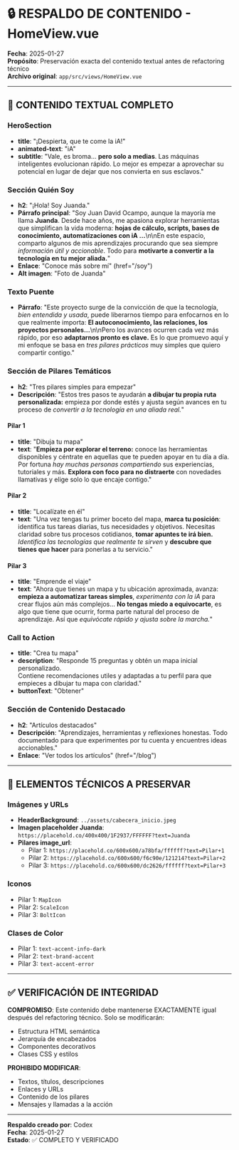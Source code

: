 # 🔒 RESPALDO DE CONTENIDO - HomeView.vue

**Fecha**: 2025-01-27  
**Propósito**: Preservación exacta del contenido textual antes de refactoring técnico  
**Archivo original**: `app/src/views/HomeView.vue`

---

## 📝 CONTENIDO TEXTUAL COMPLETO

### HeroSection
- **title**: "¡Despierta, que te come la iA!"
- **animated-text**: "iA"
- **subtitle**: "Vale, es broma... **pero solo a medias**. Las máquinas inteligentes evolucionan rápido. Lo mejor es empezar a aprovechar su potencial en lugar de dejar que nos convierta en sus esclavos."

### Sección Quién Soy
- **h2**: "¡Hola! Soy Juanda."
- **Párrafo principal**: "Soy Juan David Ocampo, aunque la mayoría me llama **Juanda**. Desde hace años, me apasiona explorar herramientas que simplifican la vida moderna: **hojas de cálculo, scripts, bases de conocimiento, automatizaciones con iA ...**\n\nEn este espacio, comparto algunos de mis aprendizajes procurando que sea siempre *información útil y accionable*. Todo para **motivarte a convertir a la tecnología en tu mejor aliada.**"
- **Enlace**: "Conoce más sobre mí" (href="/soy")
- **Alt imagen**: "Foto de Juanda"

### Texto Puente
- **Párrafo**: "Este proyecto surge de la convicción de que la tecnología, *bien entendida y usada*, puede liberarnos tiempo para enfocarnos en lo que realmente importa: **El autoconocimiento, las relaciones, los proyectos personales...**\n\nPero los avances ocurren cada vez más rápido, por eso **adaptarnos pronto es clave.** Es lo que promuevo aquí y mi enfoque se basa en *tres pilares prácticos* muy simples que quiero compartir contigo."

### Sección de Pilares Temáticos
- **h2**: "Tres pilares simples para empezar"
- **Descripción**: "Estos tres pasos te ayudarán **a dibujar tu propia ruta personalizada:** empieza por donde estés y ajusta según avances en tu proceso de *convertir a la tecnología en una aliada real.*"

#### Pilar 1
- **title**: "Dibuja tu mapa"
- **text**: "**Empieza por explorar el terreno:** conoce las herramientas disponibles y céntrate en aquellas que te pueden apoyar en tu día a día. Por fortuna *hay muchas personas compartiendo* sus experiencias, tutoriales y más. **Explora con foco para no distraerte** con novedades llamativas y elige solo lo que encaje contigo."

#### Pilar 2
- **title**: "Localízate en él"
- **text**: "Una vez tengas tu primer boceto del mapa, **marca tu posición**: identifica tus tareas diarias, tus necesidades y objetivos. Necesitas claridad sobre tus procesos cotidianos, **tomar apuntes te irá bien.** *Identifica las tecnologías que realmente te sirven* y **descubre que tienes que hacer** para ponerlas a tu servicio."

#### Pilar 3
- **title**: "Emprende el viaje"
- **text**: "Ahora que tienes un mapa y tu ubicación aproximada, avanza: **empieza a automatizar tareas simples**, *experimenta con la iA* para crear flujos aún más complejos... **No tengas miedo a equivocarte**, es algo que tiene que ocurrir, forma parte natural del proceso de aprendizaje. Así que *equivócate rápido y ajusta sobre la marcha.*"

### Call to Action
- **title**: "Crea tu mapa"
- **description**: "Responde 15 preguntas y obtén un mapa inicial personalizado.<br>Contiene recomendaciones utiles y adaptadas a tu perfil para que empieces a dibujar tu mapa con claridad."
- **buttonText**: "Obtener"

### Sección de Contenido Destacado
- **h2**: "Artículos destacados"
- **Descripción**: "Aprendizajes, herramientas y reflexiones honestas. Todo documentado para que experimentes por tu cuenta y encuentres ideas accionables."
- **Enlace**: "Ver todos los artículos" (href="/blog")

---

## 🎯 ELEMENTOS TÉCNICOS A PRESERVAR

### Imágenes y URLs
- **HeaderBackground**: `../assets/cabecera_inicio.jpeg`
- **Imagen placeholder Juanda**: `https://placehold.co/400x400/1F2937/FFFFFF?text=Juanda`
- **Pilares image_url**:
  - Pilar 1: `https://placehold.co/600x600/a78bfa/ffffff?text=Pilar+1`
  - Pilar 2: `https://placehold.co/600x600/f6c90e/121214?text=Pilar+2`
  - Pilar 3: `https://placehold.co/600x600/dc2626/ffffff?text=Pilar+3`

### Iconos
- Pilar 1: `MapIcon`
- Pilar 2: `ScaleIcon`
- Pilar 3: `BoltIcon`

### Clases de Color
- Pilar 1: `text-accent-info-dark`
- Pilar 2: `text-brand-accent`
- Pilar 3: `text-accent-error`

---

## ✅ VERIFICACIÓN DE INTEGRIDAD

**COMPROMISO**: Este contenido debe mantenerse EXACTAMENTE igual después del refactoring técnico. Solo se modificarán:
- Estructura HTML semántica
- Jerarquía de encabezados
- Componentes decorativos
- Clases CSS y estilos

**PROHIBIDO MODIFICAR**:
- Textos, títulos, descripciones
- Enlaces y URLs
- Contenido de los pilares
- Mensajes y llamadas a la acción

---

**Respaldo creado por**: Codex  
**Fecha**: 2025-01-27  
**Estado**: ✅ COMPLETO Y VERIFICADO